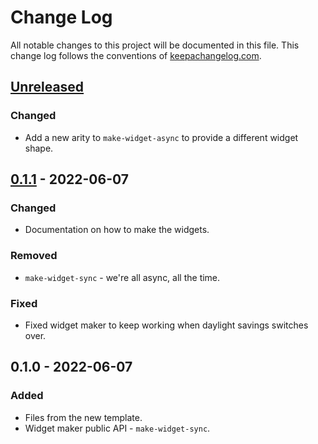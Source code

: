 # Change Log
All notable changes to this project will be documented in this file. This change log follows the conventions of [keepachangelog.com](http://keepachangelog.com/).

## [Unreleased]
### Changed
- Add a new arity to `make-widget-async` to provide a different widget shape.

## [0.1.1] - 2022-06-07
### Changed
- Documentation on how to make the widgets.

### Removed
- `make-widget-sync` - we're all async, all the time.

### Fixed
- Fixed widget maker to keep working when daylight savings switches over.

## 0.1.0 - 2022-06-07
### Added
- Files from the new template.
- Widget maker public API - `make-widget-sync`.

[Unreleased]: https://sourcehost.site/your-name/ll/compare/0.1.1...HEAD
[0.1.1]: https://sourcehost.site/your-name/ll/compare/0.1.0...0.1.1
